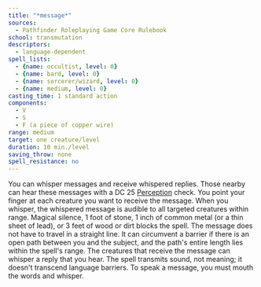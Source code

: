 ```yaml
---
title: "*message*"
sources:
  - Pathfinder Roleplaying Game Core Rulebook
school: transmutation
descriptors:
  - language-dependent
spell_lists:
  - {name: occultist, level: 0}
  - {name: bard, level: 0}
  - {name: sorcerer/wizard, level: 0}
  - {name: medium, level: 0}
casting_time: 1 standard action
components:
  - V
  - S
  - F (a piece of copper wire)
range: medium
target: one creature/level
duration: 10 min./level
saving_throw: none
spell_resistance: no
---
```


You can whisper messages and receive whispered replies. Those nearby can hear these messages with a DC 25 [Perception](/skills/perception/) check. You point your finger at each creature you want to receive the message. When you whisper, the whispered message is audible to all targeted creatures within range. Magical silence, 1 foot of stone, 1 inch of common metal (or a thin sheet of lead), or 3 feet of wood or dirt blocks the spell. The message does not have to travel in a straight line. It can circumvent a barrier if there is an open path between you and the subject, and the path's entire length lies within the spell's range. The creatures that receive the message can whisper a reply that you hear. The spell transmits sound, not meaning; it doesn't transcend language barriers. To speak a message, you must mouth the words and whisper.

